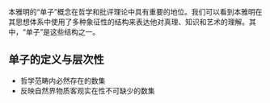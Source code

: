 本雅明的“单子”概念在哲学和批评理论中具有重要的地位。我们可以看到本雅明在其思想体系中使用了多种象征性的结构来表达他对真理、知识和艺术的理解。其中，“单子”是这些结构之一。
## **单子的定义与层次性**

- 哲学范畴内必然存在的数集
- 反映自然界物质客观实在性不可缺少的数集